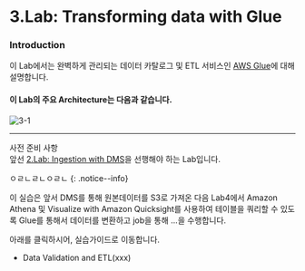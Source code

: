 # 3.Lab: Transforming data with Glue
### Introduction

이 Lab에서는 완벽하게 관리되는 데이터 카탈로그 및 ETL 서비스인 [AWS Glue](https://aws.amazon.com/ko/glue/?whats-new-cards.sort-by=item.additionalFields.postDateTime&whats-new-cards.sort-order=desc)에 대해 설명합니다.
#### 이 Lab의 주요 **Architecture는** 다음과 같습니다.
![3-1](https://user-images.githubusercontent.com/105655711/191423889-82cbe5df-3c4e-4e90-b42f-cd728b1da5f3.png)

---
사전 준비 사항\
앞선 [2.Lab: Ingestion with DMS]()을 선행해야 하는 Lab입니다.

ㅇㄹㄴㄹㄴㅇㄹㄴ
{: .notice--info}

이 실습은 앞서 DMS를 통해 원본데이터를 S3로 가져온 다음 Lab4에서 Amazon Athena 및 Visualize with Amazon Quicksight를 사용하여 테이블을 쿼리할 수 있도록 Glue를 통해서 데이터를 변환하고 job을 통해 ...을 수행합니다.

아래를 클릭하시어, 실습가이드로 이동합니다.
- Data Validation and ETL(xxx)
